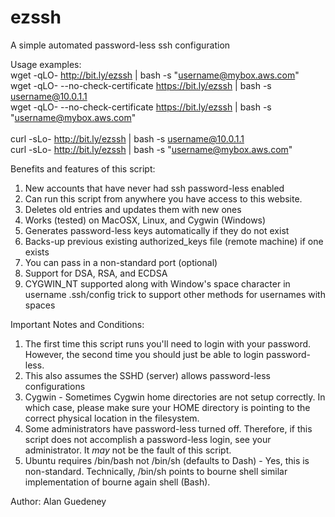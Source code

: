 # ezssh
A simple automated password-less ssh configuration

Usage examples:<br>
wget -qLO- http://bit.ly/ezssh | bash -s "<username@mybox.aws.com>"<br>
wget -qLO- --no-check-certificate https://bit.ly/ezssh | bash -s username@10.0.1.1<br>
wget -qLO- --no-check-certificate https://bit.ly/ezssh | bash -s "<username@mybox.aws.com>"<br>
<br>
curl -sLo- http://bit.ly/ezssh | bash -s username@10.0.1.1<br>
curl -sLo- http://bit.ly/ezssh | bash -s "<username@mybox.aws.com>"<br>

Benefits and features of this script:
 1. New accounts that have never had ssh password-less enabled
 2. Can run this script from anywhere you have access to this website.
 3. Deletes old entries and updates them with new ones
 4. Works (tested) on MacOSX, Linux, and Cygwin (Windows)
 5. Generates password-less keys automatically if they do not exist
 6. Backs-up previous existing authorized_keys file (remote machine) if one exists
 7. You can pass in a non-standard port (optional)
 8. Support for DSA, RSA, and ECDSA
 9. CYGWIN_NT supported along with Window's space character in username
    .ssh/config trick to support other methods for usernames with spaces

Important Notes and Conditions:
 1.  The first time this script runs you'll need to login with your password.
     However, the second time you should just be able to login password-less.
 2.  This also assumes the SSHD (server) allows password-less configurations
 3.  Cygwin - Sometimes Cygwin home directories are not setup correctly.
     In which case, please make sure your HOME directory is pointing to the correct physical
     location in the filesystem.
 4.  Some administrators have password-less turned off. Therefore, if this script does
     not accomplish a password-less login, see your administrator. It *may* not be the
     fault of this script.
 5.  Ubuntu requires /bin/bash not /bin/sh (defaults to Dash) - Yes, this is non-standard.
     Technically, /bin/sh points to bourne shell similar implementation of bourne again shell (Bash).

 Author: Alan Guedeney
